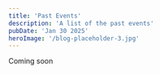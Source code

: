 ```yaml
---
title: 'Past Events'
description: 'A list of the past events'
pubDate: 'Jan 30 2025'
heroImage: '/blog-placeholder-3.jpg'
---
```


Coming soon